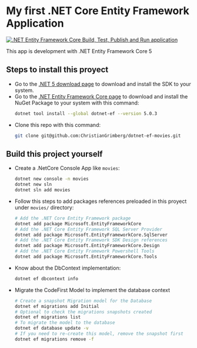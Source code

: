 # My first .NET Core Entity Framework Application
[![.NET Entity Framework Core Build, Test, Publish and Run application](https://github.com/ChristianGrimberg/dotnet-ef-movies/actions/workflows/dotnet-ef-core-actions.yml/badge.svg?branch=main)](https://github.com/ChristianGrimberg/dotnet-ef-movies/actions/workflows/dotnet-ef-core-actions.yml)

This app is development with .NET Entity Framework Core 5
## Steps to install this proyect
* Go to the [.NET 5 download page](http://aka.ms/dotnet-download) to download and install the SDK to your system.
* Go to the [.NET Entity Framework Core page](https://www.nuget.org/packages/dotnet-ef) to download and install the NuGet Package to your system with this command:
    ```bash
    dotnet tool install --global dotnet-ef --version 5.0.3
    ```
* Clone this repo with this command:
    ```bash
    git clone git@github.com:ChristianGrimberg/dotnet-ef-movies.git
    ```
## Build this project yourself
* Create a .NetCore Console App like `movies`:
    ```bash
    dotnet new console -n movies
    dotnet new sln
    dotnet sln add movies
    ```
* Follow this steps to add packages references preloaded in this proyect under `movies/` directory:
    ```bash
    # Add the .NET Core Entity Framework package
    dotnet add package Microsoft.EntityFrameworkCore
    # Add the .NET Core Entity Framework SQL Server Provider
    dotnet add package Microsoft.EntityFrameworkCore.SqlServer
    # Add the .NET Core Entity Framework SDK Design references
    dotnet add package Microsoft.EntityFrameworkCore.Design
    # Add the .NET Core Entity Framework Powershell Tools
    dotnet add package Microsoft.EntityFrameworkCore.Tools
    ```
* Know about the DbContext implementation:
    ```bash
    dotnet ef dbcontext info
    ```
* Migrate the CodeFirst Model to implement the database context
    ```bash
    # Create a snapshot Migration model for the Database
    dotnet ef migrations add Initial
    # Optional to check the migrations snapshots created
    dotnet ef migrations list
    # To migrate the model to the database
    dotnet ef database update -v
    # If you need to re-create this model, remove the snapshot first
    dotnet ef migrations remove -f
    ```
